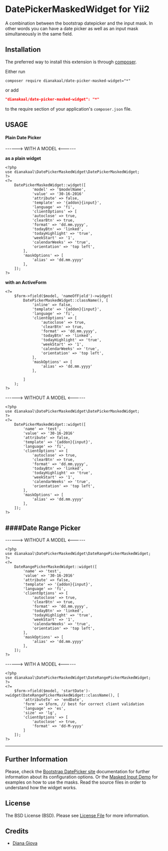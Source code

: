 DatePickerMaskedWidget for Yii2
========================================================================

A combination between the bootstrap datepicker and the input mask.
In other words you can have a date picker as well as an input mask simultaneously in the same field.


Installation
------------

The preferred way to install this extension is through [composer](http://getcomposer.org/download/).

Either run

```
composer require dianakaal/date-picker-masked-widget="*"
```
or add

```json
"dianakaal/date-picker-masked-widget": "*"
```

to the require section of your application's `composer.json` file.


USAGE
-----


#### Plain Date Picker

------> WITH A MODEL <------

**as a plain widget**
```
<?php
use dianakaal\DatePickerMaskedWidget\DatePickerMaskedWidget;
?>
<?=
    DatePickerMaskedWidget::widget([
            'model' => '$modelName',
            'value' => '30-16-2016'
            'attribute' => false,
            'template' => '{addon}{input}',
            'language' => 'fi',
            'clientOptions' => [
            'autoclose' => true,
            'clearBtn' => true,
            'format' => 'dd.mm.yyyy',
            'todayBtn' => 'linked',
            'todayHighlight' => 'true',
            'weekStart' => '1',
            'calendarWeeks' => 'true',
            'orientation' => 'top left',
        ],
        'maskOptions' => [
            'alias' => 'dd.mm.yyyy'
        ],
    ]);
?>
```
**with an ActiveForm**
```
<?=
    $form->field($model, 'nameOfField')->widget(
        DatePickerMaskedWidget::className(), [
            'inline' => false,
            'template' => '{addon}{input}',
            'language' => 'fi',
            'clientOptions' => [
                'autoclose' => true,
                'clearBtn' => true,
                'format' => 'dd.mm.yyyy',
                'todayBtn' => 'linked',
                'todayHighlight' => 'true',
                'weekStart' => '1',
                'calendarWeeks' => 'true',
                'orientation' => 'top left',
            ],
            'maskOptions' => [
                'alias' => 'dd.mm.yyyy'
            ],

        ]
    );
?>
```
------> WITHOUT A MODEL <------
```
<?php
use dianakaal\DatePickerMaskedWidget\DatePickerMaskedWidget;
?>
<?=
    DatePickerMaskedWidget::widget([
        'name' => 'test',
        'value' => '30-16-2016'
        'attribute' => false,
        'template' => '{addon}{input}',
        'language' => 'fi',
        'clientOptions' => [
            'autoclose' => true,
            'clearBtn' => true,
            'format' => 'dd.mm.yyyy',
            'todayBtn' => 'linked',
            'todayHighlight' => 'true',
            'weekStart' => '1',
            'calendarWeeks' => 'true',
            'orientation' => 'top left',
        ],
        'maskOptions' => [
            'alias' => 'dd.mm.yyyy'
        ],
    ]);
?>
```
####Date Range Picker
-----------------

------> WITHOUT A MODEL <------
```
<?php
use dianakaal\DatePickerMaskedWidget\DateRangePickerMaskedWidget;
?>
<?=
    DateRangePickerMaskedWidget::widget([
        'name' => 'test',
        'value' => '30-16-2016'
        'attribute' => false,
        'template' => '{addon}{input}',
        'language' => 'fi',
        'clientOptions' => [
            'autoclose' => true,
            'clearBtn' => true,
            'format' => 'dd.mm.yyyy',
            'todayBtn' => 'linked',
            'todayHighlight' => 'true',
            'weekStart' => '1',
            'calendarWeeks' => 'true',
            'orientation' => 'top left',
        ],
        'maskOptions' => [
            'alias' => 'dd.mm.yyyy'
        ],
    ]);
?>
```
------> WITH A MODEL <------
```
<?php
use dianakaal\DatePickerMaskedWidget\DateRangePickerMaskedWidget;
?>
<?=
    $form->field($model, 'startDate')->widget(DateRangePickerMaskedWidget::className(), [
        'attributeTo' => 'endDate',
        'form' => $form, // best for correct client validation
        'language' => 'es',
        'size' => 'lg',
        'clientOptions' => [
            'autoclose' => true,
            'format' => 'dd-M-yyyy'
        ]
    ]);
?>
```
--------------------------------------------------------------------------------

Further Information
-------------------
Please, check the [Bootstrap DatePicker site](http://bootstrap-datepicker.readthedocs.org/en/release/) documentation for further information about its configuration options.
Or the [Masked Input Demo](http://demos.krajee.com/masked-input) for examples on how to use the masks.
Read the source files in order to understand how the widget works.

License
-------

The BSD License (BSD). Please see [License File](LICENSE.md) for more information.

Credits
-------

- [Diana Giova](https://github.com/dianakaal)
